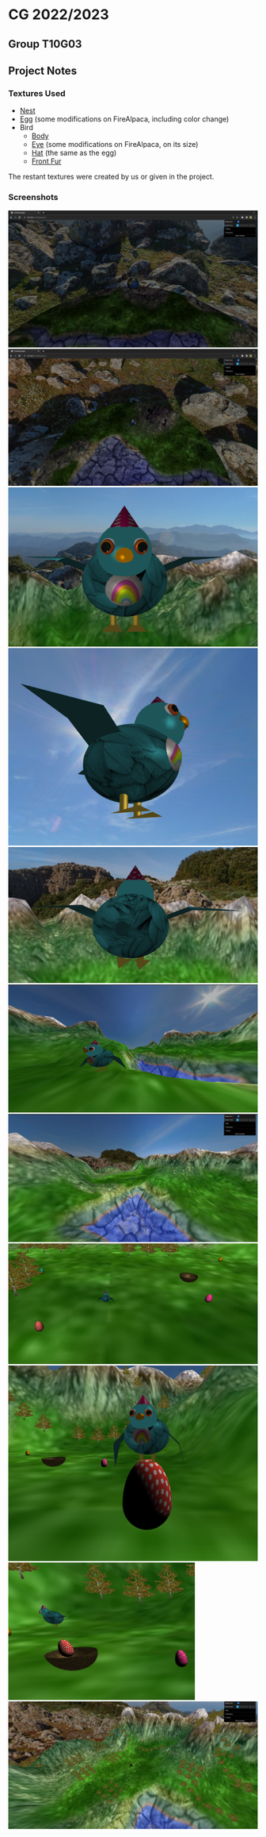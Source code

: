 # CG 2022/2023

## Group T10G03

## Project Notes

### Textures Used
- [Nest](https://3dtextures.me/2022/03/27/stylized-roof-thatched-002/)
- [Egg](https://wildtextures.com/free-textures/seamless-polka-dot-paper-fabric-textures/) (some modifications on FireAlpaca, including color change)
- Bird
    - [Body](https://stock.adobe.com/search?k=bird+feather+texture)
    - [Eye](https://www.3dxo.com/textures/5928_eye_brown) (some modifications on FireAlpaca, on its size)
    - [Hat](https://wildtextures.com/free-textures/seamless-polka-dot-paper-fabric-textures/) (the same as the egg)
    - [Front Fur](https://www.google.com/search?q=carebear+bellies&tbm=isch&chips=q:care+bear+belly,g_1:rainbow:mgBgaaka0vE%3D&client=firefox-b-d&hl=en&sa=X&ved=2ahUKEwiWrNLFmYL_AhU2nCcCHd13CqUQ4lYoBHoECAEQMw&biw=1519&bih=676#imgrc=CLS-pICF7ZvaDM)

The restant textures were created by us or given in the project.

### Screenshots
![Screenshot 1](screenshots/project-t10g03-1a.png)
![Screenshot 2](screenshots/project-t10g03-1b.png)
![Screenshot 3](screenshots/project-t10g03-2a.png)
![Screenshot 4](screenshots/project-t10g03-2b.png)
![Screenshot 5](screenshots/project-t10g03-2c.png)
![Screenshot 6](screenshots/project-t10g03-3a.png)
![Screenshot 7](screenshots/project-t10g03-3b.png)
![Screenshot 8](screenshots/project-t10g03-4a.png)
![Screenshot 9](screenshots/project-t10g03-4b.png)
![Screenshot 10](screenshots/project-t10g03-4c.png)
![Screenshot 11](screenshots/project-t10g03-5a.png)